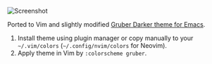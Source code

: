 ![Screenshot](https://i.imgur.com/nYjIn5T.png)

Ported to Vim and slightly modified [Gruber Darker theme for Emacs](https://github.com/rexim/gruber-darker-theme).

1. Install theme using plugin manager or copy manually to your `~/.vim/colors` (`~/.config/nvim/colors` for Neovim).
2. Apply theme in Vim by `:colorscheme gruber`.
